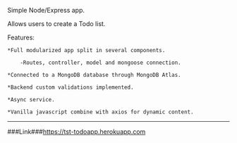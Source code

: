 Simple Node/Express app. 

Allows users to create a Todo list. 

Features:

	*Full modularized app split in several components.
	
		-Routes, controller, model and mongoose connection. 
		
	*Connected to a MongoDB database through MongoDB Atlas.
	
	*Backend custom validations implemented.
	
	*Async service.
	
	*Vanilla javascript combine with axios for dynamic content. 

_____________________________________________________________________________________________________
###Link###https://tst-todoapp.herokuapp.com
